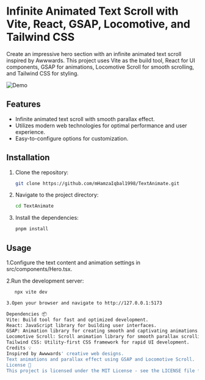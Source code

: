 # Infinite Animated Text Scroll with Vite, React, GSAP, Locomotive, and Tailwind CSS

Create an impressive hero section with an infinite animated text scroll inspired by Awwwards. This project uses Vite as the build tool, React for UI components, GSAP for animations, Locomotive Scroll for smooth scrolling, and Tailwind CSS for styling.

![Demo](text.gif)

## Features

- Infinite animated text scroll with smooth parallax effect.
- Utilizes modern web technologies for optimal performance and user experience.
- Easy-to-configure options for customization.

## Installation

1. Clone the repository:

   ```bash
   git clone https://github.com/mHamzaIqbal1998/TextAnimate.git
   ```

2. Navigate to the project directory:

   ```bash
   cd TextAnimate

   ```

3. Install the dependencies:
   ```bash
   pnpm install
   ```

## Usage

1.Configure the text content and animation settings in src/components/Hero.tsx.

2.Run the development server:

```bash
   npx vite dev

3.Open your browser and navigate to http://127.0.0.1:5173

Dependencies 📦
Vite: Build tool for fast and optimized development.
React: JavaScript library for building user interfaces.
GSAP: Animation library for creating smooth and captivating animations.
Locomotive Scroll: Scroll animation library for smooth parallax scrolling.
Tailwind CSS: Utility-first CSS framework for rapid UI development.
Credits 💡
Inspired by Awwwards' creative web designs.
Text animations and parallax effect using GSAP and Locomotive Scroll.
License 📝
This project is licensed under the MIT License - see the LICENSE file for details.
```
